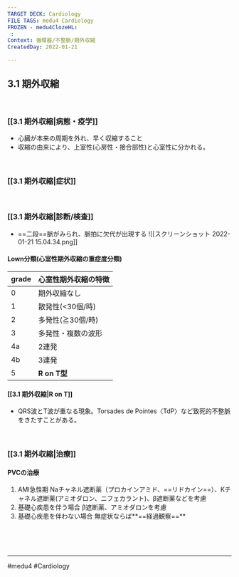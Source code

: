 ```yaml
---
TARGET DECK: Cardiology
FILE TAGS: medu4 Cardiology
FROZEN - medu4ClozeHL:
 : 
Context: 循環器/不整脈/期外収縮
CreatedDay: 2022-01-21

---
```


## 3.1 期外収縮

<br>

### [[3.1 期外収縮|病態・疫学]]
* 心臓が本来の周期を外れ、早く収縮すること
* 収縮の由来により、上室性(心房性・接合部性)と心室性に分かれる。


<br>

### [[3.1 期外収縮|症状]]

<br>

### [[3.1 期外収縮|診断/検査]]
* ==二段==脈がみられ、脈拍に欠代が出現する
![[スクリーンショット 2022-01-21 15.04.34.png]]
#### Lown分類(心室性期外収縮の重症度分類)
|grade|心室性期外収縮の特徴|
|---|---|
|0|期外収縮なし|
|1|散発性(<30個/時)|
|2|多発性(≧30個/時)|
|3|多発性・複数の波形|
|4a|2連発|
|4b|3連発|
|5|**R on T型**|
<!--ID: 1652004000511-->


#### [[3.1 期外収縮|R on T]]
* QRS波とT波が重なる現象。Torsades de Pointes〈TdP〉など致死的不整脈をきたすことがある。



<br>

### [[3.1 期外収縮|治療]]
#### PVCの治療
1. AMI急性期
Naチャネル遮断薬（プロカインアミド、==リドカイン==）、Kチャネル遮断薬(アミオダロン、ニフェカラント)、β遮断薬などを考慮
2. 基礎心疾患を伴う場合
β遮断薬、アミオダロンを考慮
3. 基礎心疾患を伴わない場合
無症状ならば**==経過観察==**
<!--ID: 1653287965532-->





<br><br><br>

---
#medu4 #Cardiology